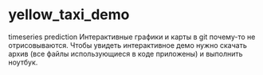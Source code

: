 # yellow_taxi_demo
timeseries prediction
Интерактивные графики и карты в git почему-то не отрисовываются. Чтобы увидеть интерактивное демо нужно скачать архив (все файлы использующиеся в коде приложены) и выполнить ноутбук.
